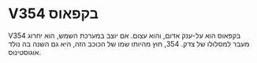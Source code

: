 # V354 בקפאוס

V354 בקפאוס הוא על-ענק אדום, והוא עצום. אם יוצב במערכת השמש, הוא יחרוג מעבר
למסלולו של צדק. 354, חוץ מהיותו שמו של הכוכב הזה, היא גם השנה בה נולד
אוגוסטינוס.
